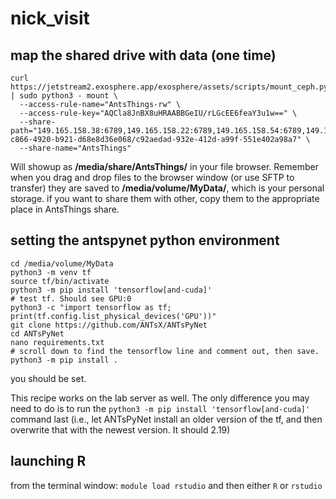 # nick_visit

## map the shared drive with data (one time)
```
curl https://jetstream2.exosphere.app/exosphere/assets/scripts/mount_ceph.py | sudo python3 - mount \
  --access-rule-name="AntsThings-rw" \
  --access-rule-key="AQCla8JnBX8uHRAABBGeIU/rLGcEE6feaY3u1w==" \
  --share-path="149.165.158.38:6789,149.165.158.22:6789,149.165.158.54:6789,149.165.158.70:6789,149.165.158.86:6789:/volumes/_nogroup/a908c299-c866-4920-b921-d68e8d36e068/c92aedad-932e-412d-a99f-551e402a98a7" \
  --share-name="AntsThings"
```
Will showup as **/media/share/AntsThings/** in your file browser. Remember when you drag and drop files to the browser window (or use SFTP to transfer) they are saved to **/media/volume/MyData/**, which is your personal storage. if you want to share them with other, copy them to the appropriate place in AntsThings share.

## setting the antspynet python environment
```
cd /media/volume/MyData
python3 -m venv tf
source tf/bin/activate
python3 -m pip install 'tensorflow[and-cuda]'
# test tf. Should see GPU:0
python3 -c "import tensorflow as tf; print(tf.config.list_physical_devices('GPU'))"
git clone https://github.com/ANTsX/ANTsPyNet
cd ANTsPyNet
nano requirements.txt
# scroll down to find the tensorflow line and comment out, then save.
python3 -m pip install .
```
you should be set. 

This recipe works on the lab server as well. The only difference you may need to do is to run the `python3 -m pip install 'tensorflow[and-cuda]'` command last (i.e., let ANTsPyNet install an older version of the tf, and then overwrite that with the newest version. It should 2.19)


## launching R
from the terminal window:
```module load rstudio```
and then either `R` or `rstudio`
